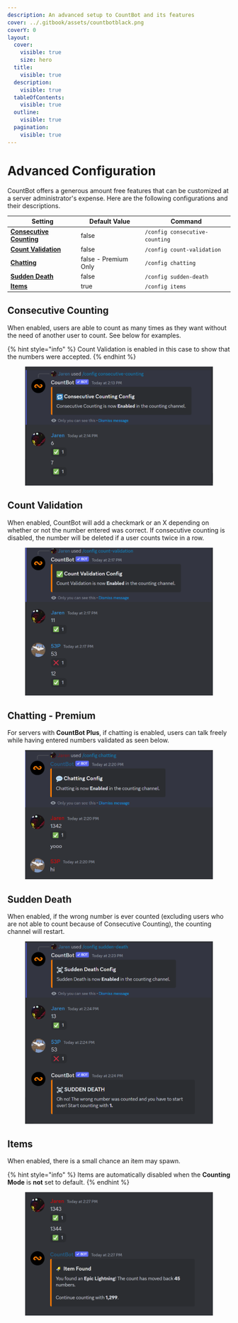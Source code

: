 ```yaml
---
description: An advanced setup to CountBot and its features
cover: ../.gitbook/assets/countbotblack.png
coverY: 0
layout:
  cover:
    visible: true
    size: hero
  title:
    visible: true
  description:
    visible: true
  tableOfContents:
    visible: true
  outline:
    visible: true
  pagination:
    visible: true
---
```


# Advanced Configuration

CountBot offers a generous amount free features that can be customized at a server administrator's expense. Here are the following configurations and their descriptions.

| Setting                                                      | Default Value        | Command                        |
| ------------------------------------------------------------ | -------------------- | ------------------------------ |
| [**Consecutive Counting**](advanced.md#consecutive-counting) | false                | `/config consecutive-counting` |
| [**Count Validation**](advanced.md#count-validation)         | false                | `/config count-validation`     |
| [**Chatting**](advanced.md#chatting)                         | false - Premium Only | `/config chatting`             |
| [**Sudden Death**](advanced.md#sudden-death)                 | false                | `/config sudden-death`         |
| [**Items**](advanced.md#items)                               | true                 | `/config items`                |

## Consecutive Counting

When enabled, users are able to count as many times as they want without the need of another user to count. See below for examples.

{% hint style="info" %}
Count Validation is enabled in this case to show that the numbers were accepted.
{% endhint %}

<figure><img src="../.gitbook/assets/image.png" alt="Consecutive Counting Example"><figcaption></figcaption></figure>

## Count Validation

When enabled, CountBot will add a checkmark or an X depending on whether or not the number entered was correct. If consecutive counting is disabled, the number will be deleted if a user counts twice in a row.

<figure><img src="../.gitbook/assets/image (1).png" alt="Count Validation Example"><figcaption></figcaption></figure>

## Chatting - Premium

For servers with **CountBot Plus**, if chatting is enabled, users can talk freely while having entered numbers validated as seen below.

<figure><img src="../.gitbook/assets/image (2).png" alt="Chatting Example"><figcaption></figcaption></figure>

## Sudden Death

When enabled, if the wrong number is ever counted (excluding users who are not able to count because of Consecutive Counting), the counting channel will restart.

<figure><img src="../.gitbook/assets/image (3).png" alt="Sudden Death Example"><figcaption></figcaption></figure>

## Items

When enabled, there is a small chance an item may spawn.&#x20;

{% hint style="info" %}
Items are automatically disabled when the **Counting Mode** is **not** set to default.&#x20;
{% endhint %}

<figure><img src="../.gitbook/assets/image (4).png" alt="Items Enabled Example"><figcaption></figcaption></figure>

